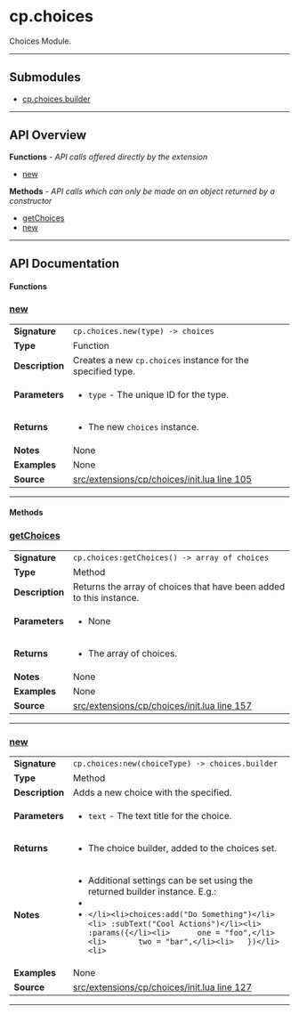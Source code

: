 # cp.choices

Choices Module.

---

## Submodules
 * [cp.choices.builder](cp.choices.builder.md)

---

## API Overview
**Functions** - _API calls offered directly by the extension_
 * [new](#new)

**Methods** - _API calls which can only be made on an object returned by a constructor_
 * [getChoices](#getchoices)
 * [new](#new)


---

## API Documentation

#### Functions


### [new](#new)

|                                             |                                                                                     |
| --------------------------------------------|-------------------------------------------------------------------------------------|
| **Signature**                               | `cp.choices.new(type) -> choices`                                                                    |
| **Type**                                    | Function                                                                     |
| **Description**                             | Creates a new `cp.choices` instance for the specified type.                                                                     |
| **Parameters**                              | <ul><li>`type` - The unique ID for the type.</li></ul> |
| **Returns**                                 | <ul><li>The new `choices` instance.</li></ul>          |
| **Notes**                                   | None |
| **Examples**                                | None |
| **Source**                                  | [src/extensions/cp/choices/init.lua line 105](https://github.com/CommandPost/CommandPost/blob/develop/src/extensions/cp/choices/init.lua#L105) |

---

#### Methods


### [getChoices](#getchoices)

|                                             |                                                                                     |
| --------------------------------------------|-------------------------------------------------------------------------------------|
| **Signature**                               | `cp.choices:getChoices() -> array of choices`                                                                    |
| **Type**                                    | Method                                                                     |
| **Description**                             | Returns the array of choices that have been added to this instance.                                                                     |
| **Parameters**                              | <ul><li>None</li></ul> |
| **Returns**                                 | <ul><li>The array of choices.</li></ul>          |
| **Notes**                                   | None |
| **Examples**                                | None |
| **Source**                                  | [src/extensions/cp/choices/init.lua line 157](https://github.com/CommandPost/CommandPost/blob/develop/src/extensions/cp/choices/init.lua#L157) |

---


### [new](#new)

|                                             |                                                                                     |
| --------------------------------------------|-------------------------------------------------------------------------------------|
| **Signature**                               | `cp.choices:new(choiceType) -> choices.builder`                                                                    |
| **Type**                                    | Method                                                                     |
| **Description**                             | Adds a new choice with the specified.                                                                     |
| **Parameters**                              | <ul><li>`text`	- The text title for the choice.</li></ul> |
| **Returns**                                 | <ul><li>The choice builder, added to the choices set.</li></ul>          |
| **Notes**                                   | <ul><li>Additional settings can be set using the returned builder instance. E.g.:</li><li></li><li>```</li><li>choices:add("Do Something")</li><li>	:subText("Cool Actions")</li><li>		:params({</li><li>		one = "foo",</li><li>		two = "bar",</li><li>	})</li><li>```</li></ul> |
| **Examples**                                | None |
| **Source**                                  | [src/extensions/cp/choices/init.lua line 127](https://github.com/CommandPost/CommandPost/blob/develop/src/extensions/cp/choices/init.lua#L127) |

---

